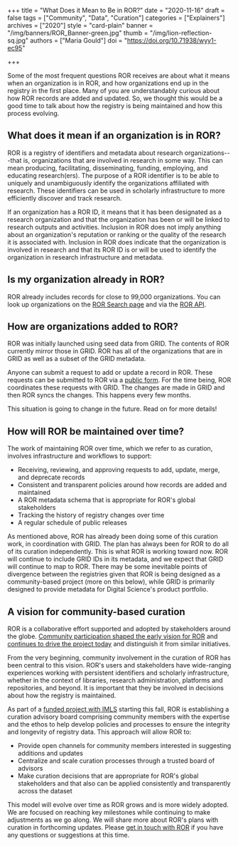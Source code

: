 +++
title = "What Does it Mean to Be in ROR?"
date = "2020-11-16"
draft = false
tags = ["Community", "Data", "Curation"]
categories = ["Explainers"]
archives = ["2020"]
style = "card-plain"
banner = "/img/banners/ROR_Banner-green.jpg"
thumb = "/img/lion-reflection-sq.jpg"
authors = ["Maria Gould"]
doi = "https://doi.org/10.71938/wyy1-ec95"

+++

Some of the most frequent questions ROR receives are about what it means when an organization is in ROR, and how organizations end up in the registry in the first place. Many of you are understandably curious about how ROR records are added and updated. So, we thought this would be a good time to talk about how the registry is being maintained and how this process evolving.

## What does it mean if an organization is in ROR?

ROR is a registry of identifiers and metadata about research organizations---that is, organizations that are involved in research in some way. This can mean producing, facilitating, disseminating, funding, employing, and educating research(ers). The purpose of a ROR identifier is to be able to uniquely and unambiguously identify the organizations affiliated with research. These identifiers can be used in scholarly infrastructure to more efficiently discover and track research.

If an organization has a ROR ID, it means that it has been designated as a research organization and that the organization has been or will be linked to research outputs and activities. Inclusion in ROR does not imply anything about an organization's reputation or ranking or the quality of the research it is associated with. Inclusion in ROR does indicate that the organization is involved in research and that its ROR ID is or will be used to identify the organization in research infrastructure and metadata.

## Is my organization already in ROR?

ROR already includes records for close to 99,000 organizations. You can look up organizations on the [ROR Search page](https://ror.org/search) and via the [ROR API](https://api.ror.org/organizations).  

## How are organizations added to ROR? 

ROR was initially launched using seed data from GRID. The contents of ROR currently mirror those in GRID. ROR has all of the organizations that are in GRID as well as a subset of the GRID metadata.

Anyone can submit a request to add or update a record in ROR. These requests can be submitted to ROR via a [public form](https://ror.org/curation). For the time being, ROR coordinates these requests with GRID. The changes are made in GRID and then ROR syncs the changes. This happens every few months.

This situation is going to change in the future. Read on for more details!

## How will ROR be maintained over time?

The work of maintaining ROR over time, which we refer to as curation, involves infrastructure and workflows to support:

- Receiving, reviewing, and approving requests to add, update, merge, and deprecate records
- Consistent and transparent policies around how records are added and maintained
- A ROR metadata schema that is appropriate for ROR's global stakeholders
- Tracking the history of registry changes over time
- A regular schedule of public releases

As mentioned above, ROR has already been doing some of this curation work, in coordination with GRID. The plan has always been for ROR to do all of its curation independently. This is what ROR is working toward now. ROR will continue to include GRID IDs in its metadata, and we expect that GRID will continue to map to ROR. There may be some inevitable points of divergence between the registries given that ROR is being designed as a community-based project (more on this below), while GRID is primarily designed to provide metadata for Digital Science's product portfolio.

## A vision for community-based curation

ROR is a collaborative effort supported and adopted by stakeholders around the globe. [Community participation shaped the early vision for ROR](https://ror.org/about/history) and [continues to drive the project today](https://ror.org/blog/2020-11-11-who-is-the-ror-community) and distinguish it from similar initiatives.

From the very beginning, community involvement in the curation of ROR has been central to this vision. ROR's users and stakeholders have wide-ranging experiences working with persistent identifiers and scholarly infrastructure, whether in the context of libraries, research administration, platforms and repositories, and beyond. It is important that they be involved in decisions about how the registry is maintained.

As part of a [funded project with IMLS](https://www.imls.gov/grants/awarded/lg-246305-ols-20) starting this fall, ROR is establishing a curation advisory board comprising community members with the expertise and the ethos to help develop policies and processes to ensure the integrity and longevity of registry data. This approach will allow ROR to: 

- Provide open channels for community members interested in suggesting additions and updates
- Centralize and scale curation processes through a trusted board of advisors
- Make curation decisions that are appropriate for ROR's global stakeholders and that also can be applied consistently and transparently across the dataset

This model will evolve over time as ROR grows and is more widely adopted. We are focused on reaching key milestones while continuing to make adjustments as we go along. We will share more about ROR's plans with curation in forthcoming updates. Please [get in touch with ROR](mailto:info@ror.org) if you have any questions or suggestions at this time.
